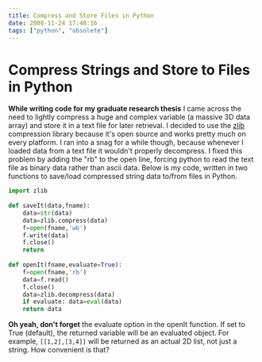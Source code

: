 ```yaml
---
title: Compress and Store Files in Python
date: 2008-11-24 17:48:16
tags: ["python", "obsolete"]
---
```


# Compress Strings and Store to Files in Python

 __While writing code for my graduate research thesis__ I came across the need to lightly compress a huge and complex variable (a massive 3D data array) and store it in a text file for later retrieval.  I decided to use the [zlib](http://en.wikipedia.org/wiki/Zlib) compression library because it's open source and works pretty much on every platform.  I ran into a snag for a while though, because whenever I loaded data from a text file it wouldn't properly decompress.  I fixed this problem by adding the "rb" to the open line, forcing python to read the text file as binary data rather than ascii data.  Below is my code, written in two functions to save/load compressed string data to/from files in Python.

```python
import zlib  
  
def saveIt(data,fname):  
    data=str(data)  
    data=zlib.compress(data)  
    f=open(fname,'wb')  
    f.write(data)  
    f.close()  
    return  
  
def openIt(fname,evaluate=True):  
    f=open(fname,'rb')  
    data=f.read()  
    f.close()  
    data=zlib.decompress(data)  
    if evaluate: data=eval(data)  
    return data  
```

__Oh yeah, don't forget__ the evaluate option in the openIt function.  If set to True (default), the returned variable will be an evaluated object.  For example, `[[1,2],[3,4]]` will be returned as an actual 2D list, not just a string.  How convenient is that?